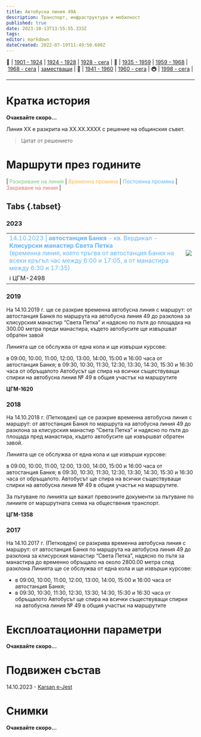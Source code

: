 ```yaml
---
title: Автобусна линия 49A
description: Транспорт, инфраструктура и мобилност
published: true
date: 2023-10-13T13:55:55.333Z
tags: 
editor: markdown
dateCreated: 2022-07-19T11:49:50.680Z
---
```


🚋 | [1901 - 1924](/bg/public-transport/tram-routes-1901-1924) | [1924 - 1928](/bg/public-transport/tram-routes-1924-1928) | [1928 - сега](/bg/public-transport/tram-routes-1928-sega) | 🚌 | [1935 - 1959](/bg/public-transport/bus-routes-1935-1959) | [1959 - 1968](/bg/public-transport/bus-routes-1959-1968) | [1968 - сега](/bg/public-transport/bus-routes-1968-sega) | [заместващи](/bg/public-transport/bus-routes-replacement-services) | 🚎 | [1941 - 1960](/bg/public-transport/trolleybus-routes-1941-1960) | [1960 - сега](/bg/public-transport/trolleybus-routes-1960-sega) | 🚇 | [1998 - сега](/bg/public-transport/metro-routes) |

---

# Кратка история

**Очаквайте скоро…**

Линия XX е разкрита на XX.XX.XXXX с решение на общинския съвет. 

> Цитат от решението

# Маршрути през годините
| <span style="color:#81C784">Разкриване на линия</span> | <span style="color:#FFB74D">Временна промяна</span> | <span style="color:#64B5F6">Постоянна промяна</span> | <span style="color:#E57373">Закриване на линия</span> |

## Tabs {.tabset}
### 2023
<div class="table-responsive"><table style="width:100%"><tr>
<td><span style="color:#64B5F6"> 14.10.2023 | <b> автостанция Банкя </b> - кв. Вердикал - <b>Клисурски манастир Света Петка</b><br>(временна линия, която тръгва от автостанция Банкя на всеки кръгъл час между 6:00 и 17:05, а от манастира между 6:30 и 17:35)</span><br></td>
<td><img src="https://drive.google.com/uc?id=1ZvLUlWMxproqELbapyS8rDSUhVnp8xEZ"></td></tr>
  <td colspan=2 >ℹ️ <a href=""><b></b></a>ЦГМ-2498</td></table></div>
 
### 2019
На 14.10.2019 г. ще се разкрие временна автобусна линия с маршрут: от автостанция Банкя по маршрута на автобусна линия 49 до разклона за клисурския манастир “Света Петка” и надясно по пътя до площадка на 300.00 метра  преди манастира, където автобусите ще извършват обратен завой

Линията ще се обслужва от една кола и ще извърши курсове:

в 09:00, 10:00, 11:00, 12:00, 13:00, 14:00, 15:00 и 16:00 часа от автостанция Банкя;
в 09:30, 10:30, 11:30, 12:30, 13:30, 14:30, 15:30 и 16:30 часа от обръщалото
Автобусът ще спира на всички съществуващи спирки на автобусна линия № 49 в общия участък на маршрутите

**ЦГМ-1620**

### 2018
На 14.10.2018 г. (Петковден) ще се разкрие временна автобусна линия с маршрут: от автостанция Банкя по маршрута на автобусна линия 49 до разклона за клисурския манастир “Света Петка” и надясно по пътя до площада пред манастира, където автобусите ще извършват обратен завой.

Линията ще се обслужва от една кола и ще извърши курсове:

в 09:00, 10:00, 11:00, 12:00, 13:00, 14:00, 15:00 и 16:00 часа от автостанция Банкя;
в 09:30, 10:30, 11:30, 12:30, 13:30, 14:30, 15:30 и 16:30 часа от обръщалото.
Автобусът ще спира на всички съществуващи спирки на автобусна линия № 49 в общия участък на маршрутите.

За пътуване по линията ще важат превозните документи за пътуване по линиите от маршрутната схема на обществения транспорт.

**ЦГМ-1358**

### 2017
На 14.10.2017 г. (Петковден) се разкрива временна автобусна линия с маршрут: от автостанция Банкя по маршрута на автобусна линия 49 до разклона за клисурския манастир “Света Петка”, надясно по пътя за манастира до временно обръщало на около 2800.00 метра след разклона
Линията ще се обслужва от една кола и ще извърши курсове:
- в 09:00, 10:00, 11:00, 12:00, 13:00, 14:00, 15:00 и 16:00 часа от автостанция Банкя;
- в 09:30, 10:30, 11:30, 12:30, 13:30, 14:30, 15:30 и 16:30 часа от обръщалото
Автобусът ще спира на всички съществуващи спирки на автобусна линия № 49 в общия участък на маршрутите





# Експлоатационни параметри

**Очаквайте скоро…**


# **Подвижен състав**

14.10.2023 - [Karsan e-Jest](/bg/public-transport/fleet-list/2022-Karsan-e-Jest)

# Снимки

**Очаквайте скоро…**